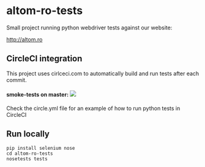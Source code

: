 # altom-ro-tests

Small project running python webdriver tests against our website: 

http://altom.ro 

## CircleCI integration

This project uses cirlceci.com to automatically build and run tests after each commit. 

#### smoke-tests on master: <a href="https://circleci.com/gh/rucindrea/altom-ro-tests/tree/master" target="_blank"><img src="https://circleci.com/gh/rucindrea/altom-ro-tests/tree/master.png?circle-token=5254a837fff7f1b9926be1b0105b3788ff4ab37f ">
</a>
Check the circle.yml file for an example of how to run python tests in CircleCI

## Run locally

```
pip install selenium nose
cd altom-ro-tests
nosetests tests
```
